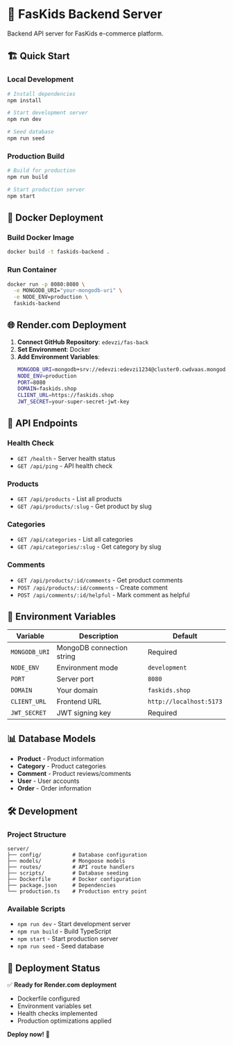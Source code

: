 # 🚀 FasKids Backend Server

Backend API server for FasKids e-commerce platform.

## 🏗️ **Quick Start**

### **Local Development**
```bash
# Install dependencies
npm install

# Start development server
npm run dev

# Seed database
npm run seed
```

### **Production Build**
```bash
# Build for production
npm run build

# Start production server
npm start
```

## 🐳 **Docker Deployment**

### **Build Docker Image**
```bash
docker build -t faskids-backend .
```

### **Run Container**
```bash
docker run -p 8080:8080 \
  -e MONGODB_URI="your-mongodb-uri" \
  -e NODE_ENV=production \
  faskids-backend
```

## 🌐 **Render.com Deployment**

1. **Connect GitHub Repository**: `edevzi/fas-back`
2. **Set Environment**: Docker
3. **Add Environment Variables**:
   ```bash
   MONGODB_URI=mongodb+srv://edevzi:edevzi1234@cluster0.cwdvaas.mongodb.net/faskids?retryWrites=true&w=majority&appName=Cluster0
   NODE_ENV=production
   PORT=8080
   DOMAIN=faskids.shop
   CLIENT_URL=https://faskids.shop
   JWT_SECRET=your-super-secret-jwt-key
   ```

## 📡 **API Endpoints**

### **Health Check**
- `GET /health` - Server health status
- `GET /api/ping` - API health check

### **Products**
- `GET /api/products` - List all products
- `GET /api/products/:slug` - Get product by slug

### **Categories**
- `GET /api/categories` - List all categories
- `GET /api/categories/:slug` - Get category by slug

### **Comments**
- `GET /api/products/:id/comments` - Get product comments
- `POST /api/products/:id/comments` - Create comment
- `POST /api/comments/:id/helpful` - Mark comment as helpful

## 🔧 **Environment Variables**

| Variable | Description | Default |
|----------|-------------|---------|
| `MONGODB_URI` | MongoDB connection string | Required |
| `NODE_ENV` | Environment mode | `development` |
| `PORT` | Server port | `8080` |
| `DOMAIN` | Your domain | `faskids.shop` |
| `CLIENT_URL` | Frontend URL | `http://localhost:5173` |
| `JWT_SECRET` | JWT signing key | Required |

## 📊 **Database Models**

- **Product** - Product information
- **Category** - Product categories
- **Comment** - Product reviews/comments
- **User** - User accounts
- **Order** - Order information

## 🛠️ **Development**

### **Project Structure**
```
server/
├── config/          # Database configuration
├── models/          # Mongoose models
├── routes/          # API route handlers
├── scripts/         # Database seeding
├── Dockerfile       # Docker configuration
├── package.json     # Dependencies
└── production.ts    # Production entry point
```

### **Available Scripts**
- `npm run dev` - Start development server
- `npm run build` - Build TypeScript
- `npm start` - Start production server
- `npm run seed` - Seed database

## 🚀 **Deployment Status**

✅ **Ready for Render.com deployment**
- Dockerfile configured
- Environment variables set
- Health checks implemented
- Production optimizations applied

**Deploy now!** 🎉
